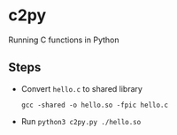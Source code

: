 # c2py
Running C functions in Python

## Steps

- Convert `hello.c` to shared library

    `gcc -shared -o hello.so -fpic hello.c`

- Run
    `python3 c2py.py ./hello.so`
